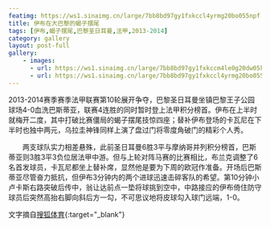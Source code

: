```yaml
---
featimg: https://ws1.sinaimg.cn/large/7bb8bd97gy1fxkccl4yrmg20bo055npf.gif
title: 伊布在大巴黎的蝎子摆尾
tags: [伊布,蝎子摆尾,巴黎圣日耳曼,法甲,2013-2014]
category: gallery
layout: post-full
gallery:
    - images:
      - url: https://ws1.sinaimg.cn/large/7bb8bd97gy1fxkccm4le0g20dw05k4qr.gif
      - url: https://ws1.sinaimg.cn/large/7bb8bd97gy1fxkccl4yrmg20bo055npf.gif
---
```


2013-2014赛季赛季法甲联赛第10轮展开争夺，巴黎圣日耳曼坐镇巴黎王子公园球场4-0血洗巴斯蒂亚，联赛4连胜的同时暂时登上法甲积分榜首。伊布在上半时就梅开二度，其中打破比赛僵局的蝎子摆尾技惊四座；替补伊布登场的卡瓦尼在下半时也独中两元，乌拉圭神锋同样上演了盘过门将零度角破门的精彩个人秀。

　　两支球队实力相差悬殊，此前圣日耳曼6胜3平与摩纳哥并列积分榜首，巴斯蒂亚则3胜3平3负位居法甲中游。但与上轮对阵马赛的比赛相比，布兰克调整了6名首发球员，卡瓦尼都坐上替补席，显然他是要为下周的欧冠作准备。开场后巴斯蒂亚尽管奋力抵抗，但伊布3分钟内的两个进球迅速击碎客队的希望。第10分钟小卢卡斯右路突破后传中，翁让达前点一垫将球挑到空中，中路接应的伊布倚住防守球员后突然高抬右脚向斜后方一勾，不可思议地将皮球勾入球门远端，1-0。

文字摘自[搜狐体育](http://sports.sohu.com/20131020/n388526035.shtml){:target="_blank"}
